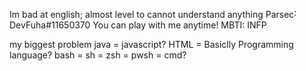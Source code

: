 Im bad at english; 
almost level  to cannot understand anything 
Parsec˸ DevFuha#11650370
You can play with me anytimeǃ
MBTI: INFP


my biggest problem
java = javascript?
HTML = Basiclly Programming language?
bash = sh = zsh = pwsh = cmd?


